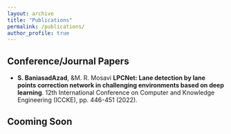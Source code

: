 ```yaml
---
layout: archive
title: "Publications"
permalink: /publications/
author_profile: true
---
```


## Conference/Journal Papers

- **S. BaniasadAzad**, &M. R. Mosavi **LPCNet: Lane detection by lane points correction network in challenging environments based on deep learning**. 12th International Conference on Computer and Knowledge Engineering (ICCKE), pp. 446-451 (2022).

## Cooming Soon

